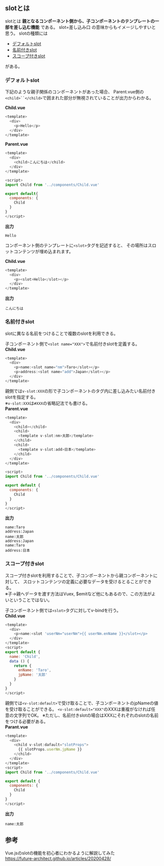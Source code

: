 ## slotとは
slotとは **親となるコンポーネント側から、子コンポーネントのテンプレートの一部を差し込む機能** である。
slot=差し込み口 の意味からもイメージしやすいと思う。
slotの種類には

- [デフォルトslot](#デフォルトslot)
- [名前付きslot](#名前付きslot)
- [スコープ付きslot](#スコープ付きslot)

がある。

### デフォルトslot
下記のような親子関係のコンポーネントがあった場合、
Parent.vue側の`<child>``</child>`で囲まれた部分が無視されていることが出力からわかる。

**Child.vue**
```js
<template>
  <div>
    <p>Hello</p>
  </div>
</template>
```

**Parent.vue**
```js
<template>
  <div>
    <child>こんにちは</child>
  </div>
</template>

<script>
import Child from '../components/Child.vue'

export default{
  components: {
    Child
  }
}
</script>
```

**出力**
```
Hello
```

コンポーネント側のテンプレートに`<slot>`タグを記述すると、
その場所はスロットコンテンツが埋め込まれます。

**Child.vue**
```js
<template>
  <div>
    <p><slot>Hello</slot></p>
  </div>
</template>
```

**出力**
```
こんにちは
```

### 名前付きslot
slotに異なる名前をつけることで複数のslotを利用できる。

子コンポーネント側で`<slot name="XXX">`で名前付きslotを定義する。  
**Child.vue**
```js
<template>
  <div>
    <p>name:<slot name="nm">Taro</slot></p>
    <p>address:<slot name="add">Japan</slot></p>
  </div>
</template>
```

親側では`v-slot:XXX`の形で子コンポーネントのタグ内に差し込みたい名前付きslotを指定する。  
※`v-slot:XXX`は`#XXX`の省略記法でも書ける。  
**Parent.vue**
```js
<template>
  <div>
    <child></child>
    <child>
      <template v-slot:nm>太郎</template>
    </child>
    <child>
      <template v-slot:add>日本</template>
    </child>
  </div>
</template>

<script>
import Child from '../components/Child.vue'

export default {
  components: {
    Child
  }
}
</script>
```

**出力**
```
name:Taro
address:Japan
name:太郎
address:Japan
name:Taro
address:日本
```

### スコープ付きslot
スコープ付きslotを利用することで、子コンポーネントから親コンポーネントに対して、
スロットコンテンツの定義に必要なデータを受けるとることができる。  
※子→親へデータを渡す方法はVuex, $emitなど他にもあるので、この方法がよいということではない。

子コンポーネント側では`<slot>`タグに対してv-bindを行う。    
**Child.vue**
```js
<template>
  <div>
    <p>name:<slot 'userNm="userNm">{{ userNm.enName }}</slot></p>
  </div>
</template>
<script>
export default {
  name: 'Child',
  data () {
    return {
      enName: 'Taro',
      jpName: '太郎'
    }
  }
}
</script>
```

親側では`<v-slot:default>`で受け取ることで、子コンポーネントのjpNameの値を受け取ることができる。
`<v-slot:default="XXX"`のXXXは重複がなければ任意の文字列でOK。
※ただし、名前付きslotの場合はXXXにそれぞれのslotの名前をつける必要がある。  
**Parant.vue**
```js
<template>
  <div>
    <child v-slot:dafault="slotProps">
      {{ slotProps.userNm.jpName }}
    </child>
  </div>
</template>
<script>
import Child from '../components/Child.vue'

export default {
  components: {
    Child
  }
}
</script>
```

**出力**
```
name:太郎
```

## 参考
Vue.jsのslotの機能を初心者にわかるように解説してみた  
https://future-architect.github.io/articles/20200428/
